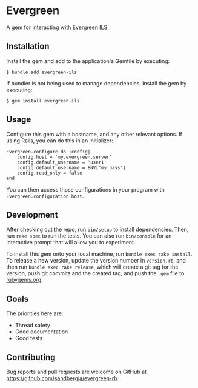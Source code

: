 # Evergreen

A gem for interacting with [Evergreen ILS](https://evergreen-ils.org)

## Installation

Install the gem and add to the application's Gemfile by executing:

    $ bundle add evergreen-ils

If bundler is not being used to manage dependencies, install the gem by executing:

    $ gem install evergreen-ils

## Usage

Configure this gem with a hostname, and any other relevant
options.  If using Rails, you can do this in an initializer:

```
Evergreen.configure do |config|
    config.host = 'my.evergreen.server'
    config.default_username = 'user1'
    config.default_username = ENV['my_pass']
    config.read_only = false
end
```

You can then access those configurations in your program with
`Evergreen.configuration.host`.

## Development

After checking out the repo, run `bin/setup` to install dependencies. Then, run `rake spec` to run the tests. You can also run `bin/console` for an interactive prompt that will allow you to experiment.

To install this gem onto your local machine, run `bundle exec rake install`. To release a new version, update the version number in `version.rb`, and then run `bundle exec rake release`, which will create a git tag for the version, push git commits and the created tag, and push the `.gem` file to [rubygems.org](https://rubygems.org).

## Goals

The priorities here are:
* Thread safety
* Good documentation
* Good tests

## Contributing

Bug reports and pull requests are welcome on GitHub at https://github.com/sandbergja/evergreen-rb.
